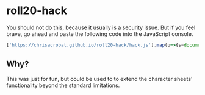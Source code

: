 # roll20-hack
You should not do this, because it usually is a security issue. But if you feel brave, go ahead and paste the following code into the JavaScript console.
```JavaScript
['https://chrisacrobat.github.io/roll20-hack/hack.js'].map(u=>{s=document.createElement('script');s.setAttribute('src',u);document.head.appendChild(s)})
```
## Why?
This was just for fun, but could be used to to extend the character sheets' functionality beyond the standard limitations.
